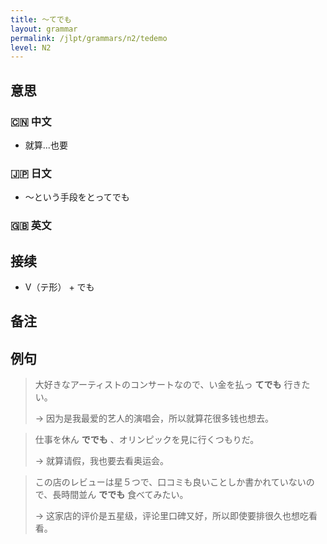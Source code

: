```yaml
---
title: 〜てでも
layout: grammar
permalink: /jlpt/grammars/n2/tedemo
level: N2
---
```


## 意思

### 🇨🇳 中文

- 就算...也要

### 🇯🇵 日文

- 〜という手段をとってでも

### 🇬🇧 英文


## 接续

- V（テ形） + でも

## 备注


## 例句

> 大好きなアーティストのコンサートなので、い金を払っ **てでも** 行きたい。
>
> → 因为是我最爱的艺人的演唱会，所以就算花很多钱也想去。

> 仕事を休ん **ででも** 、オリンピックを見に行くつもりだ。
>
> → 就算请假，我也要去看奥运会。

> この店のレビューは星５つで、口コミも良いことしか書かれていないので、長時間並ん **ででも** 食べてみたい。
>
> → 这家店的评价是五星级，评论里口碑又好，所以即使要排很久也想吃看看。

